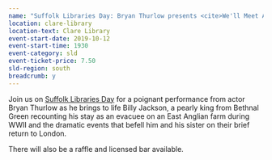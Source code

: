 ```yaml
---
name: "Suffolk Libraries Day: Bryan Thurlow presents <cite>We'll Meet Again</cite>"
location: clare-library
location-text: Clare Library
event-start-date: 2019-10-12
event-start-time: 1930
event-category: sld
event-ticket-price: 7.50
sld-region: south
breadcrumb: y
---
```


Join us on [Suffolk Libraries Day](/suffolk-libraries-day/) for a poignant performance from actor Bryan Thurlow as he brings to life Billy Jackson, a pearly king from Bethnal Green recounting his stay as an evacuee on an East Anglian farm during WWII and the dramatic events that befell him and his sister on their brief return to London.

There will also be a raffle and licensed bar available.
